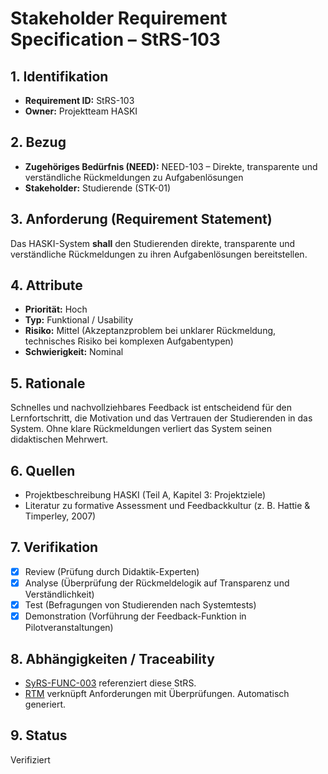# Stakeholder Requirement Specification – StRS-103

## 1. Identifikation
- **Requirement ID:** StRS-103
- **Owner:** Projektteam HASKI

## 2. Bezug
- **Zugehöriges Bedürfnis (NEED):** NEED-103 – Direkte, transparente und verständliche Rückmeldungen zu Aufgabenlösungen
- **Stakeholder:** Studierende (STK-01)

## 3. Anforderung (Requirement Statement)
Das HASKI-System **shall** den Studierenden direkte, transparente und verständliche Rückmeldungen zu ihren Aufgabenlösungen bereitstellen.

## 4. Attribute
- **Priorität:** Hoch
- **Typ:** Funktional / Usability
- **Risiko:** Mittel (Akzeptanzproblem bei unklarer Rückmeldung, technisches Risiko bei komplexen Aufgabentypen)
- **Schwierigkeit:** Nominal

## 5. Rationale
Schnelles und nachvollziehbares Feedback ist entscheidend für den Lernfortschritt, die Motivation und das Vertrauen der Studierenden in das System. Ohne klare Rückmeldungen verliert das System seinen didaktischen Mehrwert.

## 6. Quellen
- Projektbeschreibung HASKI (Teil A, Kapitel 3: Projektziele)
- Literatur zu formative Assessment und Feedbackkultur (z. B. Hattie & Timperley, 2007)

## 7. Verifikation
- [x] Review (Prüfung durch Didaktik-Experten)
- [x] Analyse (Überprüfung der Rückmeldelogik auf Transparenz und Verständlichkeit)
- [x] Test (Befragungen von Studierenden nach Systemtests)
- [x] Demonstration (Vorführung der Feedback-Funktion in Pilotveranstaltungen)

## 8. Abhängigkeiten / Traceability
- [SyRS-FUNC-003](../../system-requirements/SyRS-FUNC-003.md) referenziert diese StRS.
- [RTM](../../rtm/RTM.md) verknüpft Anforderungen mit Überprüfungen. Automatisch generiert.

## 9. Status
Verifiziert
